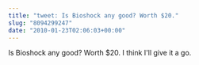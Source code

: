 ```yaml
---
title: "tweet: Is Bioshock any good? Worth $20."
slug: "8094299247"
date: "2010-01-23T02:06:03+00:00"
---
```

Is Bioshock any good? Worth $20. I think I'll give it a go.